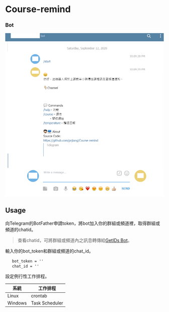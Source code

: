 # Course-remind

### Bot
<div align="center">
 <img src="img/picbot.png">
 </div>

## Usage
 向Telegram的BotFather申請token，將bot加入你的群組或頻道裡，取得群組或頻道的chatid。
  > 查看chatid，可將群組或頻道內之訊息轉傳給[GetIDs Bot](https://t.me/getidsbot)。

 輸入你的bot_token和群組或頻道的chat_id。
```
   bot_token = ''
   chat_id = ''
```

 設定例行性工作排程。

  | 系統 | 工作排程 |
  | --- | --- |
  | Linux | crontab |
  | Windows | Task Scheduler |
